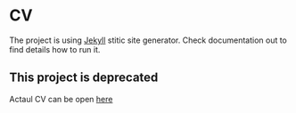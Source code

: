 # CV

The project is using [Jekyll](https://jekyllrb.com/) stitic site generator. Check documentation out to find details how to run it.

## This project is deprecated
Actaul CV can be open [here](https://cv.rudnitskih.com/)
